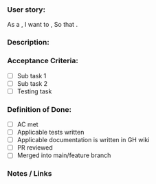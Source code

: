 ### User story:

As a **<user>**,
I want to **<unit of work>**,
So that **<context>**.

### Description:

### Acceptance Criteria:

- [ ] Sub task 1
- [ ] Sub task 2
- [ ] Testing task

### Definition of Done:

- [ ] AC met
- [ ] Applicable tests written
- [ ] Applicable documentation is written in GH wiki
- [ ] PR reviewed
- [ ] Merged into main/feature branch

### Notes / Links
